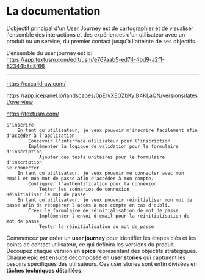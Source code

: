 # La documentation

L'objectif principal d'un User Journey est de cartographier et de visualiser l'ensemble des interactions et des expériences d'un utilisateur avec un produit ou un service, du premier contact jusqu'à l'atteinte de ses objectifs.

L'ensemble du user journey est ici https://app.textusm.com/edit/usm/e767aab5-ed74-4bd9-a2f1-82344b8c8f66

---

<https://excalidraw.com/>

<https://app.icepanel.io/landscapes/0pErvXEGZbKyIB4KLaQN/versions/latest/overview>

<https://textusm.com/>

```textusm
S'inscrire
    En tant qu'utilisateur, je veux pouvoir m'inscrire facilement afin d'accéder à l'application.
        Concevoir l'interface utilisateur pour l'inscription
        Implémenter la logique de validation pour le formulaire d'inscription
            Ajouter des tests unitaires pour le formulaire d'inscription
Se connecter
    En tant qu'utilisateur, je veux pouvoir me connecter avec mon email et mon mot de passe afin d'accéder à mon compte.
        Configurer l'authentification pour la connexion
            Tester les scénarios de connexion
Réinitialiser le mot de passe
    En tant qu'utilisateur, je veux pouvoir réinitialiser mon mot de passe afin de récupérer l'accès à mon compte en cas d'oubli.
        Créer le formulaire de réinitialisation de mot de passe
            Implémenter l'envoi d'email pour la réinitialisation de mot de passe
            Tester la réinitialisation du mot de passe
```

Commencez par créer un **user journey** pour identifier les étapes clés et les points de contact utilisateur, ce qui définira les versions du produit. Découpez chaque version en **epics** représentant des objectifs stratégiques. Chaque epic est ensuite décomposée en **user stories** qui capturent les besoins spécifiques des utilisateurs. Ces user stories sont enfin divisées en **tâches techniques détaillées**.
